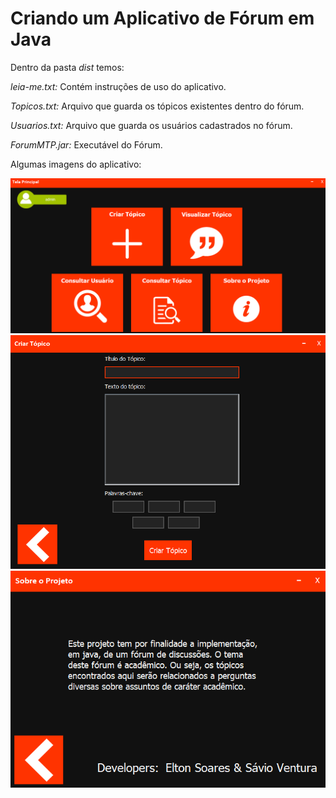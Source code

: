 <H1> Criando um Aplicativo de Fórum em Java</H1>

Dentro da pasta *dist* temos:

*leia-me.txt:* Contém instruções de uso do aplicativo.

*Topicos.txt:* Arquivo que guarda os tópicos existentes dentro do fórum.

*Usuarios.txt:* Arquivo que guarda os usuários cadastrados no fórum.

*ForumMTP.jar:* Executável do Fórum.

Algumas imagens do aplicativo:

<img src="./telaP.png"/>

<img src="./criarTpc.png"/>

<img src="./sobre.png"/> 
